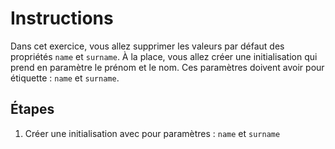 # Instructions

Dans cet exercice, vous allez supprimer les valeurs par défaut des propriétés `name` et `surname`. À la place, vous allez créer une initialisation qui prend en paramètre le prénom et le nom. Ces paramètres doivent avoir pour étiquette : `name` et `surname`.

## Étapes

1. Créer une initialisation avec pour paramètres : `name` et `surname`
